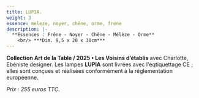 ```yaml
---
title: LUPIA.
weight: 3
essence: meleze, noyer, chêne, orme, frene
description: |-
  **Essences : Frêne - Noyer - Chêne - Mélèze - Orme**
    <br/> ***Dim. 9,5 x 20 x 30cm***
---
```


**Collection Art de la Table / 2025 • Les Voisins d’établis** avec Charlotte, Ebéniste designer.
Les lampes **LUPIA** sont livrées avec l'éqtiquettage CE ; elles sont conçues et réalisées conformément à la réglementation européenne.

*Prix : 255 euros TTC.*

